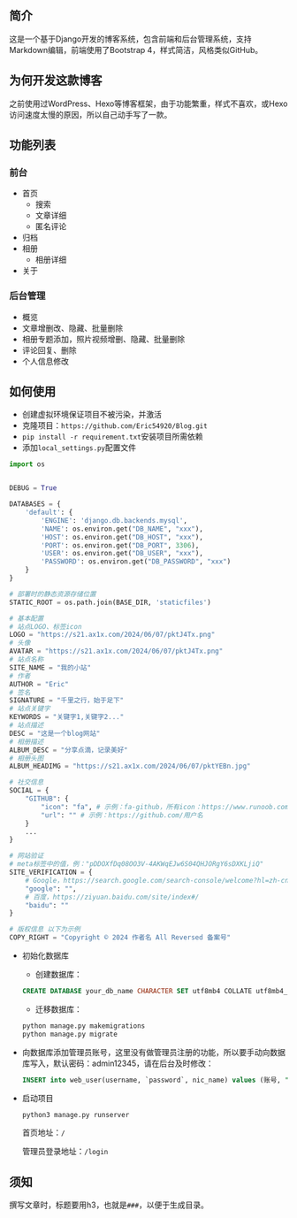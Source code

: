 ## 简介
这是一个基于Django开发的博客系统，包含前端和后台管理系统，支持Markdown编辑，前端使用了Bootstrap 4，样式简洁，风格类似GitHub。

## 为何开发这款博客
之前使用过WordPress、Hexo等博客框架，由于功能繁重，样式不喜欢，或Hexo访问速度太慢的原因，所以自己动手写了一款。

## 功能列表
### 前台
- 首页
    - 搜索
    - 文章详细
    - 匿名评论
- 归档
- 相册
    - 相册详细
- 关于

### 后台管理
- 概览
- 文章增删改、隐藏、批量删除
- 相册专题添加，照片视频增删、隐藏、批量删除
- 评论回复、删除
- 个人信息修改

## 如何使用

- 创建虚拟环境保证项目不被污染，并激活
- 克隆项目：`https://github.com/Eric54920/Blog.git`
- `pip install -r requirement.txt`安装项目所需依赖
- 添加`local_settings.py`配置文件

```python
import os


DEBUG = True

DATABASES = {
    'default': {
        'ENGINE': 'django.db.backends.mysql',
        'NAME': os.environ.get("DB_NAME", "xxx"),
        'HOST': os.environ.get("DB_HOST", "xxx"),
        'PORT': os.environ.get("DB_PORT", 3306),
        'USER': os.environ.get("DB_USER", "xxx"),
        'PASSWORD': os.environ.get("DB_PASSWORD", "xxx")
    }
}

# 部署时的静态资源存储位置
STATIC_ROOT = os.path.join(BASE_DIR, 'staticfiles')

# 基本配置
# 站点LOGO、标签icon
LOGO = "https://s21.ax1x.com/2024/06/07/pktJ4Tx.png"
# 头像
AVATAR = "https://s21.ax1x.com/2024/06/07/pktJ4Tx.png"
# 站点名称
SITE_NAME = "我的小站"
# 作者
AUTHOR = "Eric"
# 签名
SIGNATURE = "千里之行，始于足下"
# 站点关键字
KEYWORDS = "关键字1,关键字2..."
# 站点描述
DESC = "这是一个blog网站"
# 相册描述
ALBUM_DESC = "分享点滴，记录美好"
# 相册头图
ALBUM_HEADIMG = "https://s21.ax1x.com/2024/06/07/pktYEBn.jpg"

# 社交信息
SOCIAL = {
    "GITHUB": {
        "icon": "fa", # 示例：fa-github，所有icon：https://www.runoob.com/font-awesome/fontawesome-reference.html
        "url": "" # 示例：https://github.com/用户名
    }
    ...
}

# 网站验证
# meta标签中的值，例："pDDOXfDq08OO3V-4AKWqEJw6S04QHJORgY6sDXKLjiQ"
SITE_VERIFICATION = {
    # Google，https://search.google.com/search-console/welcome?hl=zh-cn
    "google": "",
    # 百度，https://ziyuan.baidu.com/site/index#/
    "baidu": ""
}

# 版权信息 以下为示例
COPY_RIGHT = "Copyright © 2024 作者名 All Reversed 备案号"
```

- 初始化数据库
    - 创建数据库：
  
    ```sql
    CREATE DATABASE your_db_name CHARACTER SET utf8mb4 COLLATE utf8mb4_unicode_ci;
    ```
    - 迁移数据库：
  
    ```bash
    python manage.py makemigrations
    python manage.py migrate
    ```

- 向数据库添加管理员账号，这里没有做管理员注册的功能，所以要手动向数据库写入，默认密码：admin12345，请在后台及时修改：
    ```sql
    INSERT into web_user(username, `password`, nic_name) values (账号, "166e668071a25539bf48c3ae50dbd8922f9981d25b5a5fc83a33f822c1c34dfe", 昵称);
    ```

- 启动项目
    
    ```bash
    python3 manage.py runserver
    ```
    首页地址：`/`

    管理员登录地址：`/login`

## 须知
撰写文章时，标题要用h3，也就是`###`，以便于生成目录。
